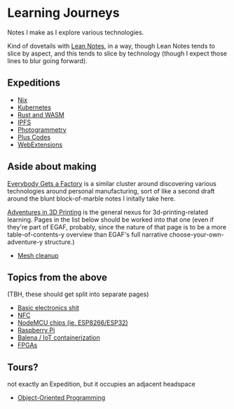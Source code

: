 # Learning Journeys

Notes I make as I explore various technologies.

Kind of dovetails with [Lean Notes][], in a way, though Lean Notes tends to slice by aspect, and this tends to slice by technology (though I expect those lines to blur going forward).

[Lean Notes]: f00c3d23-8848-4bb4-8d7a-d009f7344374.md

## Expeditions

- [Nix](945eed3f-350f-4460-95b7-a96ca5e5cd6d.md)
- [Kubernetes](f7ab56ca-06db-4c96-808f-4d0b0ee47819.md)
- [Rust and WASM](a0efb9a5-5ec8-4ced-8c1b-6b6a338277ce.md)
- [IPFS](24079268-feb1-43bd-93ae-daff3da9062e.md)
- [Photogrammetry](706a83cf-d2e9-43eb-8e02-dfccf4feddf8.md)
- [Plus Codes](d6275afb-9e9f-47a3-9a8a-338ddf870ccd.md)
- [WebExtensions](34349df2-97b4-4095-8df4-d37056211e46.md)

## Aside about making

[Everybody Gets a Factory][EGAF] is a similar cluster around discovering various technologies around personal manufacturing, sort of like a second draft around the blunt block-of-marble notes I initally take here.

[EGAF]: 8cbd867d-1a63-4d1f-9c83-cab019fe87bd.md

[Adventures in 3D Printing][3dp] is the general nexus for 3d-printing-related learning. Pages in the list below should be worked into that one (even if they're part of EGAF, probably, since the nature of that page is to be a more table-of-contents-y overview than EGAF's full narrative choose-your-own-adventure-y structure.)

- [Mesh cleanup](99b38a2c-5b55-4fef-9a22-fae1c5f474cb.md)

[3dp]: a3e30d39-0949-4226-87ec-aa5d1b775b05.md

## Topics from the above

(TBH, these should get split into separate pages)

- [Basic electronics shit](2394de4f-4095-4cfc-9891-cb485d9edbcb.md)
- [NFC](a38e9fe8-7f61-46ee-96d2-d59926476f9d.md)
- [NodeMCU chips (ie. ESP8266/ESP32)](be8ef21f-ea6e-4f96-8b87-9a54694fb29f.md)
- [Raspberry Pi](7a60aa26-7747-4ffe-9c45-d962d0e88ac4.md)
- [Balena / IoT containerization](2d27ffc1-8ed1-4623-9c41-10b2608637d8.md)
- [FPGAs](ed5003ec-8907-4ef2-9e7f-89c7f4829044.md)

## Tours?

not exactly an Expedition, but it occupies an adjacent headspace

- [Object-Oriented Programming](ae6b4e9f-4b19-4734-89cd-b3899ad05f6d.md)
